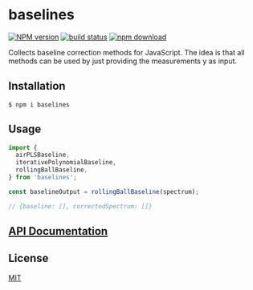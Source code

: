 # baselines

[![NPM version][npm-image]][npm-url]
[![build status][ci-image]][ci-url]
[![npm download][download-image]][download-url]

Collects baseline correction methods for JavaScript.
The idea is that all methods can be used by just providing the measurements y as input.

## Installation

`$ npm i baselines`

## Usage

```js
import {
  airPLSBaseline,
  iterativePolynomialBaseline,
  rollingBallBaseline,
} from 'baselines';

const baselineOutput = rollingBallBaseline(spectrum);

// {baseline: [], correctedSpectrum: []}
```

## [API Documentation](https://cheminfo.github.io/baselines/)

## License

[MIT](./LICENSE)

[npm-image]: https://img.shields.io/npm/v/baselines.svg
[npm-url]: https://www.npmjs.com/package/baselines
[ci-image]: https://github.com/cheminfo/baselines/workflows/Node.js%20CI/badge.svg?branch=main
[ci-url]: https://github.com/cheminfo/baselines/actions?query=workflow%3A%22Node.js+CI%22
[download-image]: https://img.shields.io/npm/dm/baselines.svg
[download-url]: https://www.npmjs.com/package/baselines
